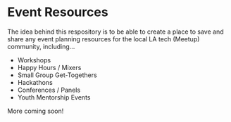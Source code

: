 # Event Resources
The idea behind this respository is to be able to create a place to save and share any event planning resources for the local LA tech (Meetup) community, including... 

- Workshops 
- Happy Hours / Mixers 
- Small Group Get-Togethers
- Hackathons
- Conferences / Panels 
- Youth Mentorship Events 

More coming soon! 
